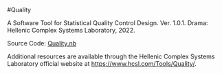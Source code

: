 #Quality

A Software Tool for Statistical Quality Control Design. Ver. 1.0.1. Drama: Hellenic Complex Systems Laboratory, 2022.

Source Code: [Quality.nb](Quality.nb)

Additional resources are available through the Hellenic Complex Systems Laboratory official website at https://www.hcsl.com/Tools/Quality/.